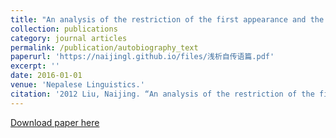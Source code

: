 ```yaml
---
title: "An analysis of the restriction of the first appearance and the second appearance in the autobiography text."
collection: publications
category: journal articles
permalink: /publication/autobiography_text
paperurl: 'https://naijingl.github.io/files/浅析自传语篇.pdf'
excerpt: ''
date: 2016-01-01
venue: 'Nepalese Linguistics.'
citation: '2012 Liu, Naijing. “An analysis of the restriction of the first appearance and the second appearance in the autobiography text.” Journal of Language and Literature Studies, 1, 13-15. (Published in Chinese. AMI listed, CASS core journals.)'
---
```


[Download paper here](https://naijingl.github.io/files/浅析自传语篇.pdf)


